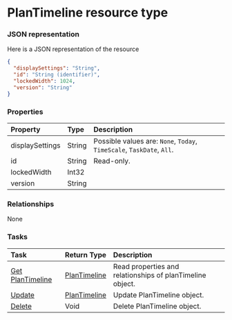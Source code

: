 # PlanTimeline resource type



### JSON representation

Here is a JSON representation of the resource

<!-- {
  "blockType": "resource",
  "optionalProperties": [

  ],
  "@odata.type": "microsoft.graph.PlanTimeline"
}-->

```json
{
  "displaySettings": "String",
  "id": "String (identifier)",
  "lockedWidth": 1024,
  "version": "String"
}

```
### Properties
| Property	   | Type	|Description|
|:---------------|:--------|:----------|
|displaySettings|String| Possible values are: `None`, `Today`, `TimeScale`, `TaskDate`, `All`.|
|id|String| Read-only.|
|lockedWidth|Int32||
|version|String||

### Relationships
None


### Tasks

| Task		   | Return Type	|Description|
|:---------------|:--------|:----------|
|[Get PlanTimeline](../api/plantimeline_get.md) | [PlanTimeline](plantimeline.md) |Read properties and relationships of planTimeline object.|
|[Update](../api/plantimeline_update.md) | [PlanTimeline](plantimeline.md)	|Update PlanTimeline object. |
|[Delete](../api/plantimeline_delete.md) | Void	|Delete PlanTimeline object. |

<!-- uuid: 723639f3-bcf2-480a-910b-5961fa7b5857
2015-10-15 04:04:58 UTC -->
<!-- {
  "type": "#page.annotation",
  "description": "PlanTimeline resource",
  "keywords": "",
  "section": "documentation",
  "tocPath": ""
}-->